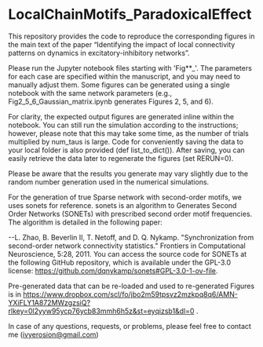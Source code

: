 # LocalChainMotifs_ParadoxicalEffect
 This repository provides the code to reproduce the corresponding figures in the main text of the paper “Identifying the impact of local connectivity patterns on dynamics in excitatory-inhibitory networks”.

Please run the Jupyter notebook files starting with 'Fig**_'. The parameters for each case are specified within the manuscript, and you may need to manually adjust them. Some figures can be generated using a single notebook with the same network parameters (e.g., Fig2_5_6_Gaussian_matrix.ipynb generates Figures 2, 5, and 6).

For clarity, the expected output figures are generated inline within the notebook. You can still run the simulation according to the instructions; however, please note that this may take some time, as the number of trials multiplied by num_taus is large. Code for conveniently saving the data to your local folder is also provided (def list_to_dict()). After saving, you can easily retrieve the data later to regenerate the figures (set RERUN=0).

Please be aware that the results you generate may vary slightly due to the random number generation used in the numerical simulations.

For the generation of true Sparse network with second-order motifs, we uses sonets for reference. sonets is an algorithm to Generates Second Order Networks (SONETs) with prescribed second order motif frequencies. The algorithm is detailed in the following paper:

--L. Zhao, B. Beverlin II, T. Netoff, and D. Q. Nykamp. "Synchronization from second-order network connectivity statistics." Frontiers in Computational Neuroscience, 5:28, 2011.
You can access the source code for SONETs at the following GitHub repository, which is available under the GPL-3.0 license: https://github.com/dqnykamp/sonets#GPL-3.0-1-ov-file.

Pre-generated data that can be re-loaded and used to re-generated Figures is in https://www.dropbox.com/scl/fo/jbo2m59tpsvz2mzkpq8q6/AMN-YXiFLY1A872MWzgzsiQ?rlkey=0l2yyw95ycp76ycb83mmh6h5z&st=eyqizsb1&dl=0 .

In case of any questions, requests, or problems, please feel free to contact me (ivyerosion@gmail.com)
